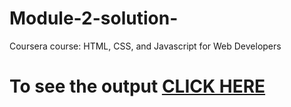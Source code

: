 

# Module-2-solution-

Coursera course: HTML, CSS, and Javascript for Web Developers

# To see the output [CLICK HERE](https://github.com/Jyotsna027/Module-2-solution-.git)
